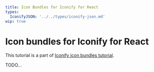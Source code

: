```yaml
title: Icon Bundles for Iconify for React
types:
  IconifyJSON: '../../types/iconify-json.md'
wip: true
```

# Icon bundles for Iconify for React

This tutorial is a part of [Iconify icon bundles tutorial](./index.md).

TODO...
